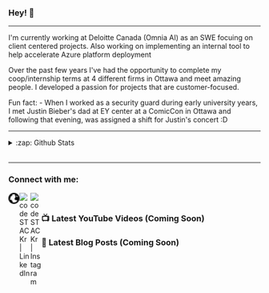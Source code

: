 ### Hey! 👋
---
I'm currently working at Deloitte Canada (Omnia AI) as an SWE focuing on client centered projects. Also working on implementing an internal tool to help accelerate Azure platform deployment

Over the past few years I've had the opportunity to complete my coop/internship terms at 4 different firms in Ottawa and meet amazing people. I developed a passion for projects that are customer-focused. 

Fun fact: - When I worked as a security guard during early university years, I met Justin Bieber's dad at EY center at a ComicCon in Ottawa and following that evening, was assigned a shift for Justin's concert :D 

--- 
<details>
  <summary>:zap: Github Stats</summary>

  <img align="left" alt="codeSTACKr's Github Stats" src="https://github-readme-stats.codestackr.vercel.app/api?username=businessglitch&show_icons=true&hide_border=true" />

</details>
<br />

---
### Connect with me:

[<img align="left" alt="codeSTACKr.com" width="22px" src="https://raw.githubusercontent.com/iconic/open-iconic/master/svg/globe.svg" />][website]
<!-- [<img align="left" alt="codeSTACKr | YouTube" width="22px" src="https://cdn.jsdelivr.net/npm/simple-icons@v3/icons/youtube.svg" />][youtube] -->
<!-- [<img align="left" alt="codeSTACKr | Twitter" width="22px" src="https://cdn.jsdelivr.net/npm/simple-icons@v3/icons/twitter.svg" />][twitter] -->
[<img align="left" alt="codeSTACKr | LinkedIn" width="22px" src="https://cdn.jsdelivr.net/npm/simple-icons@v3/icons/linkedin.svg" />][linkedin]
[<img align="left" alt="codeSTACKr | Instagram" width="22px" src="https://cdn.jsdelivr.net/npm/simple-icons@v3/icons/instagram.svg" />][instagram]


[website]: https://fahadhayat.life
<!-- [twitter]: https://twitter.com/codeSTACKr -->
<!-- [youtube]: https://youtube.com/codeSTACKr -->
[instagram]: https://instagram.com/fahoodii_h
[linkedin]: https://linkedin.com/in/fahdhayat
<br />


### 📺 Latest YouTube Videos (Coming Soon)

<!-- YOUTUBE:START -->
<!-- YOUTUBE:END -->


### 📕 Latest Blog Posts (Coming Soon)

<!-- BLOG-POST-LIST:START -->
<!-- BLOG-POST-LIST:END -->